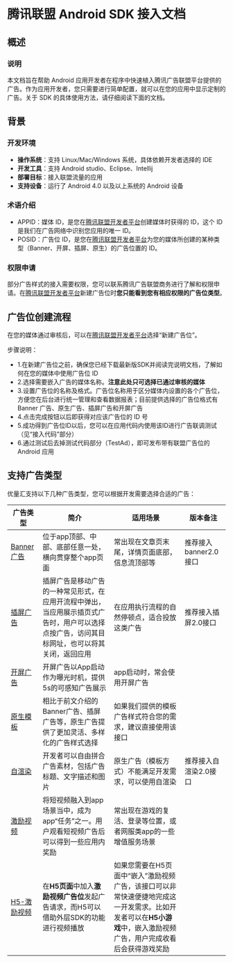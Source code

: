# 腾讯联盟 Android SDK 接入文档

##  概述

### 说明

本文档旨在帮助 Android 应用开发者在程序中快速植入腾讯广告联盟平台提供的广告。作为应用开发者，您只需要进行简单配置，就可以在您的应用中显示定制的广告。关于 SDK 的具体使用方法，请仔细阅读下面的文档。  

## 背景 

### 开发环境

- **操作系统**：支持 Linux/Mac/Windows 系统，具体依赖开发者选择的 IDE  
- **开发工具**：支持 Android studio、Eclipse、Intellij  
- **部署目标**：接入联盟流量的应用   
- **支持设备**：运行了 Android 4.0 以及以上系统的 Android 设备

### 术语介绍

- APPID：媒体 ID，是您在[腾讯联盟开发者平台](http://e.qq.com/dev/index.html)创建媒体时获得的 ID，这个 ID 是我们在广告网络中识别您应用的唯一 ID。  
- POSID：广告位 ID，是您在[腾讯联盟开发者平台](http://e.qq.com/dev/index.html)为您的媒体所创建的某种类型（Banner、开屏、插屏、原生）的广告位置的 ID。

### 权限申请

部分广告样式的接入需要权限，您可以联系腾讯广告联盟商务进行了解和权限申请。在[腾讯联盟开发者平台](http://e.qq.com/dev/)新建广告位时**您只能看到您有相应权限的广告位类型**。

## 广告位创建流程

在您的媒体通过审核后，可以在[腾讯联盟开发者平台](http://e.qq.com/dev/index.html)选择“新建广告位”。

步骤说明：

- 1.在新建广告位之前，确保您已经下载最新版SDK并阅读完说明文档，了解如何在您的媒体中使用广告位 ID
- 2.选择需要嵌入广告的媒体名称。**注意此处只可选择已通过审核的媒体**
- 3.设置广告位的名称及格式。广告位名称用于区分媒体内设置的各个广告位，方便您在后台进行统一管理和查看数据报表；目前提供选择的广告位格式有 Banner 广告、原生广告、插屏广告和开屏广告
- 4.点击完成按钮以后即获得对应该广告位的 ID 号
- 5.成功得到广告位ID以后，您可以在应用代码内使用该ID进行广告联调测试（见“接入代码”部分）
- 6.通过测试后去掉测试代码部分（TestAd），即可发布带有联盟广告位的 Android 应用 

##  支持广告类型
优量汇支持以下几种广告类型，您可以根据开发需要选择合适的广告：

|    广告类型  | 简介  | 适用场景 | 版本备注 |
| ---------- | --- |--- |--- |
| [Banner广告](http://developers.adnet.qq.com/doc/android/union/union_banner2_0) |  位于app顶部、中部、底部任意一处，横向贯穿整个app页面 |常出现在文章页末尾，详情页面底部，信息流顶部等 |推荐接入banner2.0接口  |
| [插屏广告](http://developers.adnet.qq.com/doc/android/union/union_interstitial2_0)   |  插屏广告是移动广告的一种常见形式，在应用开流程中弹出，当应用展示插页式广告时，用户可以选择点按广告，访问其目标网址，也可以将其关闭，返回应用 | 在应用执行流程的自然停顿点，适合投放这类广告  | 推荐接入插屏2.0接口 |
|[开屏广告](http://developers.adnet.qq.com/doc/android/union/union_splash)|开屏广告以App启动作为曝光时机，提供5s的可感知广告展示|app启动时，常会使用开屏广告||
|[原生模板](http://developers.adnet.qq.com/doc/android/union/union_native_express)|相比于前文介绍的Banner广告、插屏广告等，原生广告提供了更加灵活、多样化的广告样式选择|如果我们提供的模板广告样式符合您的需求，建议直接使用该接口||
|[自渲染](http://developers.adnet.qq.com/doc/android/union/union_native2_0)|开发者可以自由拼合广告素材，包括广告标题、文字描述和图片|原生广告（模板方式）不能满足开发需求，可以使用自渲染|推荐接入自渲染2.0接口|
|[激励视频](http://developers.adnet.qq.com/doc/android/union/union_reward_video)|将短视频融入到app场景当中，成为app“任务”之一。用户观看短视频广告后可以得到一些应用内奖励|常出现在游戏的复活、登录等位置，或者网服类app的一些增值服务场景||
|[H5-激励视频](http://developers.adnet.qq.com/doc/android/union/union_h5_reward)|在<b>H5页面</b>中加入<b>激励视频广告位</b>发起广告请求，而H5可以借助外层SDK的功能进行视频播放|如果您需要在H5页面中“嵌入”激励视频广告，该接口可以非常快速便捷地完成这一开发需求。比如开发者可以在<b>H5小游戏</b>中，嵌入激励视频广告，用户完成收看后会获得游戏奖励||

